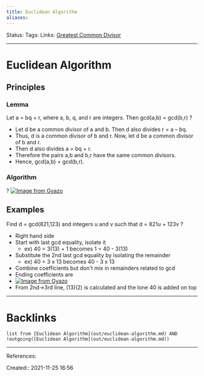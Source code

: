 ```yaml
---
title: Euclidean Algorithm
aliases:
---
```

Status:
Tags:
Links: [Greatest Common Divisor](out/greatest-common-divisor.md)
___

# Euclidean Algorithm

## Principles

### Lemma
Let a = bq + r, where a, b, q, and r are integers. Then gcd(a,b) = gcd(b,r)
?
- Let d be a common divisor of a and b. Then d also divides r = a – bq.
- Thus, d is a common divisor of b and r. Now, let d be a common divisor of b and r.
- Then d also divides a = bq + r.
- Therefore the pairs a,b and b,r have the same common divisors.
- Hence, gcd(a,b) = gcd(b,r).

### Algorithm
?
[![Image from Gyazo](https://i.gyazo.com/1d6f76fe2664b4c316808d5d76edd199.png)](https://gyazo.com/1d6f76fe2664b4c316808d5d76edd199)

## Examples
Find d = gcd(821,123) and integers u and v such that d = 821u + 123v
?
- Right hand side
- Start with last gcd equality, isolate it
	- ex) 40 = 3(13) + 1 becomes 1 = 40 - 3(13)
- Substitute the 2nd last gcd equality by isolating the remainder
	- ex) 40 = 3 x 13 becomes 40 - 3  x 13
- Combine coefficients but don't mix in remainders related to gcd
- Ending coefficients are 
- [![Image from Gyazo](https://i.gyazo.com/c23225549076be3ee07f38099782d76a.png)](https://gyazo.com/c23225549076be3ee07f38099782d76a)
- From 2nd->3rd line, (13)(2) is calculated and the lone 40 is added on top

___

# Backlinks
```dataview
list from [Euclidean Algorithm](out/euclidean-algorithm.md) AND !outgoing([Euclidean Algorithm](out/euclidean-algorithm.md))
```
___
References:

Created:: 2021-11-25 16:56

